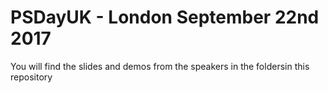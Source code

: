 # PSDayUK - London September 22nd 2017 

You will find the slides and demos from the speakers in the foldersin this repository